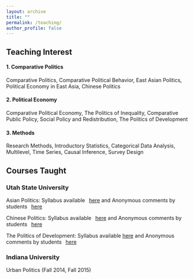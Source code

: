 ```yaml
---
layout: archive
title: ""
permalink: /teaching/
author_profile: false
---
```

## Teaching Interest

#### 1. Comparative Politics
Comparative Politics, Comparative Political Behavior, East Asian Politics, Political Economy in East Asia, Chinese Politics

#### 2. Political Economy
Comparative Political Economy, The Politics of Inequality, Comparative Public Policy, Social Policy and Redistribution, The Politics of Development

#### 3. Methods
Research Methods, Introductory Statistics, Categorical Data Analysis, Multilevel, Time Series, Causal Inference, Survey Design


## Courses Taught

### Utah State University

  <dl>
  Asian Politics: Syllabus available <a href="https://www.dropbox.com/s/hllv6vpo36j7k8d/Asian%20Politics.pdf?dl=0"><i style="margin-right: 0.5em; color: #82E0AA;" class="fa fa-file-text-o"></i>here</a> and Anonymous comments by students <a href="https://www.dropbox.com/s/pz3za6r48mtl811/Fall2018_Asian%20Politics_Comments.pdf?dl=0"><i style="margin-right: 0.5em; color: #82E0AA;" class="fa fa-file-text-o"></i>here</a>

</dl>

<dl>
  Chinese Politics: Syllabus available <a href="https://www.dropbox.com/s/3v5c1fns1rosiul/Chinese%20Politics.pdf?dl=0"><i style="margin-right: 0.5em; color: #82E0AA;" class="fa fa-file-text-o"></i>here</a> and Anonymous comments by students <a href="https://www.dropbox.com/s/grphfnw7in3bkzm/Spring2018_Chinese%20Politics_Comments.pdf?dl=0"><i style="margin-right: 0.5em; color: #82E0AA;" class="fa fa-file-text-o"></i>here</a>
  </dl>
 
   <dl>
  The Politics of Development: Syllabus available <a href="https://www.dropbox.com/s/tkv9h3clf4u6874/Syllabus_Pols%20of%20Dev_2019.pdf?dl=0"></i>here</a> and Anonymous comments by students <a href="https://www.dropbox.com/s/erljeb2m8e9i1i5/Spring2018_Pols%20of%20Development_Comments.pdf?dl=0"><i style="margin-right: 0.5em; color: #82E0AA;" class="fa fa-file-text-o"></i>here</a>
  </dl> 

### Indiana University

  Urban Politics (Fall 2014, Fall 2015) 

